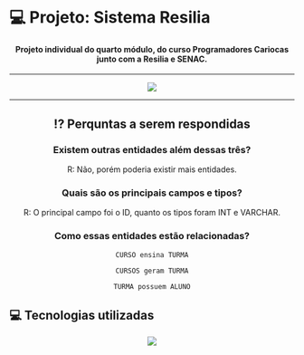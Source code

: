 # 💻 Projeto: Sistema Resilia
<div align="center" style="display: inline_block">

#### Projeto individual do quarto módulo, do curso Programadores Cariocas junto com a Resilia e SENAC.

---

<img align="center" src="https://user-images.githubusercontent.com/113939119/215637110-a9725aba-7975-4888-9662-685bddf35570.png">

---

## ⁉ Perquntas a serem respondidas

### Existem outras entidades além dessas três?
R: Não, porém poderia existir mais entidades.

### Quais são os principais campos e tipos?
R: O principal campo foi o ID, quanto os tipos foram INT e VARCHAR. 

### Como essas entidades estão relacionadas?
    CURSO ensina TURMA

    CURSOS geram TURMA
    
    TURMA possuem ALUNO
</div>

<h2> 💻 Tecnologias utilizadas </h2>
<div align="center" style="display: inline_block">
<img align="center" src="https://img.shields.io/static/v1?style=for-the-badge&message=MySQL&color=4479A1&logo=MySQL&logoColor=FFFFFF&label=">
</div>